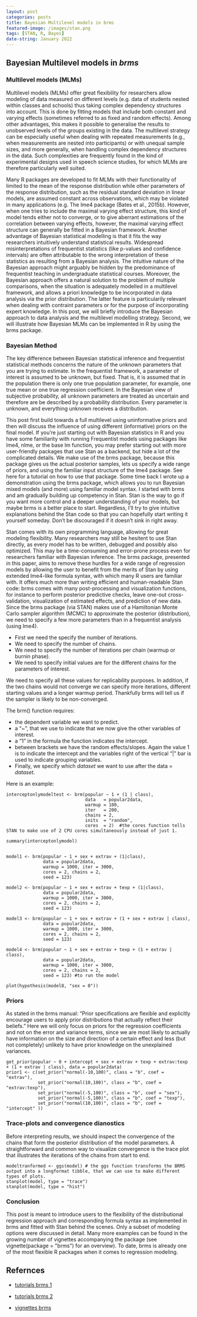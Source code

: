 ```yaml
---
layout: post
categories: posts
title: Bayesian Multilevel models in brms
featured-image: /images/stan.png
tags: [STAN, R, Bayes]
date-string: January 2022
---
```

## Bayesian Multilevel models in *brms*

### Multilevel models (MLMs)

Multilevel models (MLMs) offer great flexibility for researchers allow modeling of data measured on different levels (e.g. data of students nested within classes and schools) thus taking complex dependency structures into account. This is done by fitting models that include both constant and varying effects (sometimes referred to as fixed and random effects). Among other advantages, this makes it possible to generalise the results to unobserved levels of the groups existing in the data. The multilevel strategy can be especially useful when dealing with repeated measurements (e.g., when measurements are nested into participants) or with unequal sample sizes, and more generally, when handling complex dependency structures in the data. Such complexities are frequently found in the kind of experimental designs used in speech science studies, for which MLMs are therefore particularly well suited.

Many R packages are developed to fit MLMs with their functionality of limited to the mean of the response distribution while other parameters of the response distribution, such as the residual standard deviation in linear models, are assumed constant across observations, which may be violated in many applications (e.g.  The lme4 package (Bates et al., 2015b). However, when one tries to include the maximal varying effect structure, this kind of model tends either not to converge, or to give aberrant estimations of the correlation between varying effects, however, the maximal varying effect structure can generally be fitted in a Bayesian framework. Another advantage of Bayesian statistical modelling is that it fits the way researchers intuitively understand statistical results. Widespread misinterpretations of frequentist statistics (like p-values and confidence intervals) are often attributable to the wrong interpretation of these statistics as resulting from a Bayesian analysis. The intuitive nature of the Bayesian approach might arguably be hidden by the predominance of frequentist teaching in undergraduate statistical courses. Moreover, the Bayesian approach offers a natural solution to the problem of multiple comparisons, when the situation is adequately modelled in a multilevel framework, and allows a priori knowledge to be incorporated in data analysis via the prior distribution. The latter feature is particularily relevant when dealing with contraint parameters or for the purpose of incorporating expert knowledge. In this post, we will briefly introduce the Bayesian approach to data analysis and the multilevel modelling strategy. Second, we will illustrate how Bayesian MLMs can be implemented in R by using the brms package.

### Bayesian Method

The key difference between Bayesian statistical inference and frequentist statistical methods concerns the nature of the unknown parameters that you are trying to estimate. In the frequentist framework, a parameter of interest is assumed to be unknown, but fixed. That is, it is assumed that in the population there is only one true population parameter, for example, one true mean or one true regression coefficient. In the Bayesian view of subjective probability, all unknown parameters are treated as uncertain and therefore are be described by a probability distribution. Every parameter is unknown, and everything unknown receives a distribution.

This post first build towards a full multilevel using uninformative priors and then will discuss the influence of using different (informative) priors on the final model. If you’re just starting out with Bayesian statistics in R and you have some familiarity with running Frequentist models using packages like lme4, nlme, or the base lm function, you may prefer starting out with more user-friendly packages that use Stan as a backend, but hide a lot of the complicated details. We make use of the brms package, because this package gives us the actual posterior samples, lets us specify a wide range of priors, and using the familiar input structure of the lme4 package. See here for a tutorial on how to use that package. Some time back I wrote up a demonstration using the brms package, which allows you to run Bayesian mixed models (and more) using familiar model syntax. I started with brms and am gradually building up competency in Stan. Stan is the way to go if you want more control and a deeper understanding of your models, but maybe brms is a better place to start. Regardless, I’ll try to give intuitive explanations behind the Stan code so that you can hopefully start writing it yourself someday. Don’t be discouraged if it doesn’t sink in right away.

Stan comes with its own programming language, allowing for great modeling flexibility. Many researchers may still be hesitent to use Stan directly, as every model has to be written, debugged and possibly also optimized. This may be a time-consuming and error-prone process even for researchers familiar with Bayesian inference. The brms package, presented in this paper, aims to remove these hurdles for a wide range of regression models by allowing the user to benefit from the merits of Stan by using extended lme4-like formula syntax, with which many R users are familiar with. It offers much more than writing efficient and human-readable Stan code: brms comes with many post-processing and visualization functions, for instance to perform posterior predictive checks, leave one-out cross-validation, visualization of estimated effects, and prediction of new data. Since the brms package (via STAN) makes use of a Hamiltonian Monte Carlo sampler algorithm (MCMC) to approximate the posterior (distribution), we need to specify a few more parameters than in a frequentist analysis (using lme4).

+ First we need the specify the number of iterations.
+ We need to specify the number of chains.
+ We need to specify the number of iterations per chain (warmup or burnin phase).
+ We need to specify initial values are for the different chains for the parameters of interest.

We need to specify all these values for replicability purposes. In addition, if the two chains would not converge we can specify more iterations, different starting values and a longer warmup period. Thankfully brms will tell us if the sampler is likely to be non-converged.

The brm() function requires:

+  the dependent variable we want to predict.
+  a “~”, that we use to indicate that we now give the other variables of interest.
+  a “1” in the formula the function indicates the intercept.
+ between brackets we have the random effects/slopes. Again the value 1 is to indicate the intercept and the variables right of the vertical “|” bar is used to indicate grouping variables.
+ Finally, we specify which  *dataset* we want to use after the data = *dataset*.

Here is an example:

```
interceptonlymodeltest <- brm(popular ~ 1 + (1 | class), 
                              data   = popular2data, 
                              warmup = 100, 
                              iter   = 200, 
                              chains = 2, 
                              inits  = "random",
                              cores  = 2)  #the cores function tells STAN to make use of 2 CPU cores simultaneously instead of just 1.
                              
summary(interceptonlymodel)    


model1 <- brm(popular ~ 1 + sex + extrav + (1|class),  
              data = popular2data, 
              warmup = 1000, iter = 3000, 
              cores = 2, chains = 2, 
              seed = 123)
              
model2 <- brm(popular ~ 1 + sex + extrav + texp + (1|class),  
              data = popular2data, 
              warmup = 1000, iter = 3000, 
              cores = 2, chains = 2, 
              seed = 123)      
              
model3 <- brm(popular ~ 1 + sex + extrav + (1 + sex + extrav | class),  
              data = popular2data, 
              warmup = 1000, iter = 3000, 
              cores = 2, chains = 2, 
              seed = 123)
              
model4 <- brm(popular ~ 1 + sex + extrav + texp + (1 + extrav | class),  
              data = popular2data, 
              warmup = 1000, iter = 3000, 
              cores = 2, chains = 2, 
              seed = 123) #to run the model              
```


```
plot(hypothesis(model8, "sex = 0"))

```
### Priors

As stated in the brms manual: “Prior specifications are flexible and explicitly encourage users to apply prior distributions that actually reflect their beliefs.” Here we will only focus on priors for the regression coefficients and not on the error and variance terms, since we are most likely to actually have information on the size and direction of a certain effect and less (but not completely) unlikely to have prior knowledge on the unexplained variances. 

```
get_prior(popular ~ 0 + intercept + sex + extrav + texp + extrav:texp + (1 + extrav | class), data = popular2data)
prior1 <- c(set_prior("normal(-10,100)", class = "b", coef = "extrav"),
            set_prior("normal(10,100)", class = "b", coef = "extrav:texp"),
            set_prior("normal(-5,100)", class = "b", coef = "sex"),
            set_prior("normal(-5,100)", class = "b", coef = "texp"),
            set_prior("normal(10,100)", class = "b", coef = "intercept" ))
```


### Trace-plots and convergence dianostics

Before interpreting results, we should inspect the convergence of the chains that form the posterior distribution of the model parameters. A straightforward and common way to visualize convergence is the trace plot that illustrates the iterations of the chains from start to end.

```
modeltranformed <- ggs(model) # the ggs function transforms the BRMS output into a longformat tibble, that we can use to make different types of plots.
stanplot(model, type = "trace")
stanplot(model, type = "hist")

```

### Conclusion
This post is meant to introduce users to the flexibility of the distributional regression approach and corresponding formula syntax as implemented in brms and fitted with Stan behind the scenes. Only a subset of modeling options were discussed in detail. Many more examples can be found in the growing number of vignettes accompanying the package (see vignette(package = "brms") for an overview). To date, brms is already one of the most flexible R packages when it comes to regression modeling.


## Refernces
+ [tutorials brms 1](https://bookdown.org/content/ef0b28f7-8bdf-4ba7-ae2c-bc2b1f012283/modeling-discontinuous-and-nonlinear-change.html#bonus-the-logistic-growth-model)

+ [tutorials brms 2](https://www.rensvandeschoot.com/tutorials/brms/)

+ [vignettes brms](https://mran.microsoft.com/snapshot/2017-05-14/web/packages/brms/vignettes/brms_multilevel.pdf)

